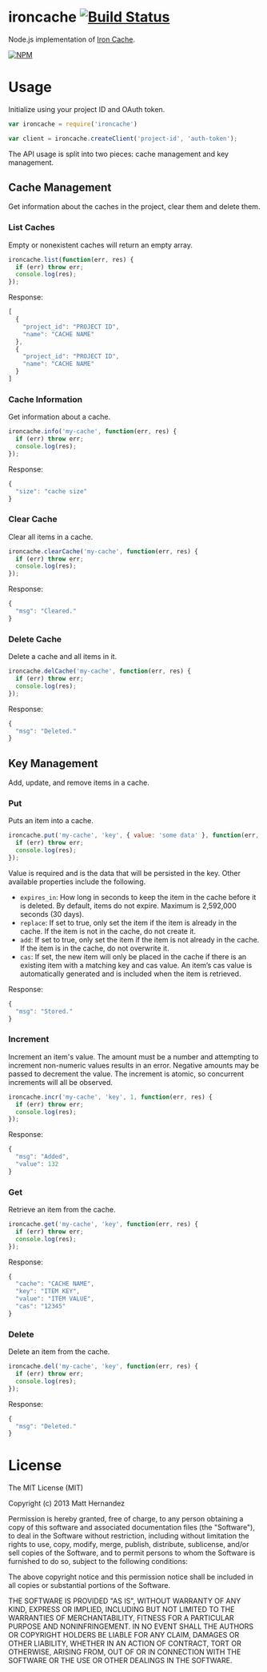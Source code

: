 ironcache [![Build Status](https://travis-ci.org/fiveisprime/ironcache.png?branch=master)](https://travis-ci.org/fiveisprime/ironcache)
=========

Node.js implementation of [Iron Cache](http://www.iron.io/cache).

[![NPM](https://nodei.co/npm/ironcache.png)](https://nodei.co/npm/ironcache/)

# Usage

Initialize using your project ID and OAuth token.

```js
var ironcache = require('ironcache')

var client = ironcache.createClient('project-id', 'auth-token');
```

The API usage is split into two pieces: cache management and key management.

## Cache Management

Get information about the caches in the project, clear them and delete them.

### List Caches

Empty or nonexistent caches will return an empty array.

```js
ironcache.list(function(err, res) {
  if (err) throw err;
  console.log(res);
});
```

Response:

```js
[
  {
    "project_id": "PROJECT ID",
    "name": "CACHE NAME"
  },
  {
    "project_id": "PROJECT ID",
    "name": "CACHE NAME"
  }
]
```

### Cache Information

Get information about a cache.

```js
ironcache.info('my-cache', function(err, res) {
  if (err) throw err;
  console.log(res);
});
```

Response:

```js
{
  "size": "cache size"
}
```

### Clear Cache

Clear all items in a cache.

```js
ironcache.clearCache('my-cache', function(err, res) {
  if (err) throw err;
  console.log(res);
});
```

Response:

```js
{
  "msg": "Cleared."
}
```

### Delete Cache

Delete a cache and all items in it.

```js
ironcache.delCache('my-cache', function(err, res) {
  if (err) throw err;
  console.log(res);
});
```

Response:

```js
{
  "msg": "Deleted."
}
```

## Key Management

Add, update, and remove items in a cache.

### Put

Puts an item into a cache.

```js
ironcache.put('my-cache', 'key', { value: 'some data' }, function(err, res) {
  if (err) throw err;
  console.log(res);
});
```

Value is required and is the data that will be persisted in the key. Other
available properties include the following.

* `expires_in`: How long in seconds to keep the item in the cache before it is deleted. By default, items do not expire. Maximum is 2,592,000 seconds (30 days).
* `replace`: If set to true, only set the item if the item is already in the cache. If the item is not in the cache, do not create it.
* `add`: If set to true, only set the item if the item is not already in the cache. If the item is in the cache, do not overwrite it.
* `cas`: If set, the new item will only be placed in the cache if there is an existing item with a matching key and cas value. An item’s cas value is automatically generated and is included when the item is retrieved.

Response:

```js
{
  "msg": "Stored."
}
```

### Increment

Increment an item's value. The amount must be a number and attempting to
increment non-numeric values results in an error. Negative amounts may be passed
to decrement the value. The increment is atomic, so concurrent increments will
all be observed.

```js
ironcache.incr('my-cache', 'key', 1, function(err, res) {
  if (err) throw err;
  console.log(res);
});
```

Response:

```js
{
  "msg": "Added",
  "value": 132
}
```

### Get

Retrieve an item from the cache.

```js
ironcache.get('my-cache', 'key', function(err, res) {
  if (err) throw err;
  console.log(res);
});
```

Response:

```js
{
  "cache": "CACHE NAME",
  "key": "ITEM KEY",
  "value": "ITEM VALUE",
  "cas": "12345"
}
```

### Delete

Delete an item from the cache.

```js
ironcache.del('my-cache', 'key', function(err, res) {
  if (err) throw err;
  console.log(res);
});
```

Response:

```js
{
  "msg": "Deleted."
}
```

# License

The MIT License (MIT)

Copyright (c) 2013 Matt Hernandez

Permission is hereby granted, free of charge, to any person obtaining a copy of
this software and associated documentation files (the "Software"), to deal in
the Software without restriction, including without limitation the rights to
use, copy, modify, merge, publish, distribute, sublicense, and/or sell copies of
the Software, and to permit persons to whom the Software is furnished to do so,
subject to the following conditions:

The above copyright notice and this permission notice shall be included in all
copies or substantial portions of the Software.

THE SOFTWARE IS PROVIDED "AS IS", WITHOUT WARRANTY OF ANY KIND, EXPRESS OR
IMPLIED, INCLUDING BUT NOT LIMITED TO THE WARRANTIES OF MERCHANTABILITY, FITNESS
FOR A PARTICULAR PURPOSE AND NONINFRINGEMENT. IN NO EVENT SHALL THE AUTHORS OR
COPYRIGHT HOLDERS BE LIABLE FOR ANY CLAIM, DAMAGES OR OTHER LIABILITY, WHETHER
IN AN ACTION OF CONTRACT, TORT OR OTHERWISE, ARISING FROM, OUT OF OR IN
CONNECTION WITH THE SOFTWARE OR THE USE OR OTHER DEALINGS IN THE SOFTWARE.

